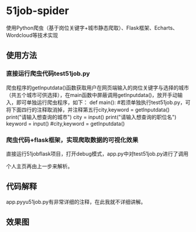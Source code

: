 # 51job-spider
使用Python爬虫（基于岗位关键字+城市静态爬取）、Flask框架、Echarts、Wordcloud等技术实现


## 使用方法

### 直接运行爬虫代码test51job.py
爬虫程序的getInputdata()函数获取用户在网页端输入的岗位关键字与选择的城市（共五个城市可供选择），在main函数中屏蔽调用getInputdata()，放开手动输入，即可单独运行爬虫程序，如下：
def main():
    #若须单独执行test51job.py，可将下面四行的注释取消掉，并注释第五行city,keyword = getInputdata()
    print("请输入想查询的城市")
    city = input()
    print("请输入想查询的职位名")
    keyword = input()
    #city,keyword = getInputdata()
### 爬虫代码+flask框架，实现爬取数据的可视化效果
直接运行51jobflask项目，打开debug模式，app.py中对test51job.py进行了调用

个人主页再由上一步来解析。

## 代码解释

app.pyyu51job.py有非常详细的注释，在此我就不详细讲解。




## 效果图
